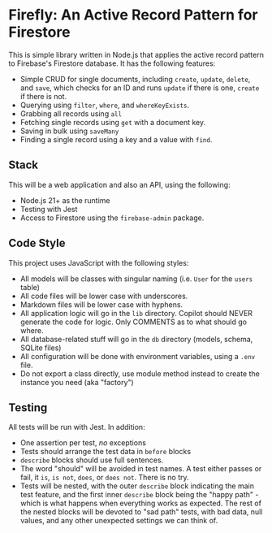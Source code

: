 # Firefly: An Active Record Pattern for Firestore

This is simple library written in Node.js that applies the active record pattern to Firebase's Firestore database. It has the following features:

 - Simple CRUD for single documents, including `create`, `update`, `delete`, and `save`, which checks for an ID and runs `update` if there is one, `create` if there is not.
 - Querying using `filter`, `where`, and `whereKeyExists`.
 - Grabbing all records using `all`
 - Fetching single records using `get` with a document key.
 - Saving in bulk using `saveMany`
 - Finding a single record using a key and a value with `find`.

## Stack
This will be a web application and also an API, using the following:

 - Node.js 21+ as the runtime
 - Testing with Jest
 - Access to Firestore using the `firebase-admin` package.

## Code Style
This project uses JavaScript with the following styles:

 - All models will be classes with singular naming (i.e. `User` for the `users` table)
 - All code files will be lower case with underscores.
 - Markdown files will be lower case with hyphens.
 - All application logic will go in the `lib` directory. Copilot should NEVER generate the code for logic. Only COMMENTS as to what should go where.
 - All database-related stuff will go in the `db` directory (models, schema, SQLite files)
 - All configuration will be done with environment variables, using a `.env` file.
 - Do not export a class directly, use module method instead to create the instance you need (aka "factory")

## Testing
All tests will be run with Jest. In addition:

 - One assertion per test, _no_ exceptions
 - Tests should arrange the test data in `before` blocks
 - `describe` blocks should use full sentences.
 - The word "should" will be avoided in test names. A test either passes or fail, it `is`, `is not`, `does`, or `does not`. There is no try.
 - Tests will be nested, with the outer `describe` block indicating the main test feature, and the first inner `describe` block being the "happy path" - which is what happens when everything works as expected. The rest of the nested blocks will be devoted to "sad path" tests, with bad data, null values, and any other unexpected settings we can think of.
